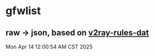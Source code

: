 # gfwlist
## raw -> json, based on [v2ray-rules-dat](https://github.com/Loyalsoldier/v2ray-rules-dat)
Mon Apr 14 12:00:54 AM CST 2025

